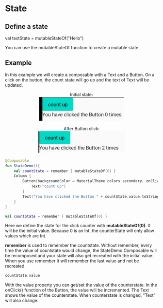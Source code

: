 # State

## Define a state
val textState = mutableStateOf("Hello")

You can use the mutableStateOf function to create a mutable state.


## Example
In this example we will create a composable with a Text and a Button. On a click on the button, the count state will go up and the text of Text will be updated.

<p align="center">
Initial state:<br>
  <img src ="../../images/general/state/state1.png"  />
</p>

<p align="center">
After Button click:<br>
  <img src ="../../images/general/state/state2.png"  />
</p>



```kotlin
@Composable
fun StateDemo(){
    val countState = remember { mutableStateOf(0) }
    Column {
        Button(backgroundColor = MaterialTheme.colors.secondary, onClick = { countState.value++ }) {
            Text("count up")
        }
        Text("You have clicked the Button " + countState.value.toString() + " times")
    }
}
```

```kotlin
val countState = remember { mutableStateOf(0) }
```

Here we define the state for the click counter with **mutableStateOf(0)**. 0 will be the initial value. Because 0 is an Int, the counterState will only allow values which are Int.

**remember** is used to remember the countstate. Without remember, every time the value of countstate would change, the StateDemo Composable will be recomposed and your state will also
get recreated with the initial value. When you use remember it will remember the last value and not be recreated.

```kotlin
countState.value
```
With the value property you can get/set the value of the counterstate. In the onClick() function of the Button, the value will be incremented. The Text shows the value of the counterstate. When counterstate is changed, 
"Text" will also change. 